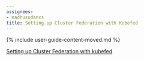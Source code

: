 ```yaml
---
assignees:
- madhusudancs
title: Setting up Cluster Federation with Kubefed
---
```


{% include user-guide-content-moved.md %}

[Setting up Cluster Federation with kubefed](/docs/tutorials/federation/set-up-cluster-federation-kubefed/)
